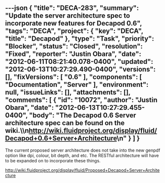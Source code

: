 ---json
{
  "title": "DECA-283",
  "summary": "Update the server architecture spec to incorporate new features for Decapod 0.6",
  "tags": "DECA",
  "project": {
    "key": "DECA",
    "title": "Decapod"
  },
  "type": "Task",
  "priority": "Blocker",
  "status": "Closed",
  "resolution": "Fixed",
  "reporter": "Justin Obara",
  "date": "2012-06-11T08:21:40.078-0400",
  "updated": "2012-06-13T10:27:29.490-0400",
  "versions": [],
  "fixVersions": [
    "0.6"
  ],
  "components": [
    "Documentation",
    "Server"
  ],
  "environment": null,
  "issueLinks": [],
  "attachments": [],
  "comments": [
    {
      "id": "10072",
      "author": "Justin Obara",
      "date": "2012-06-13T10:27:29.455-0400",
      "body": "The Decapod 0.6 Server architecture spec can be found on the wiki.\\\n<http://wiki.fluidproject.org/display/fluid/Decapod+0.6+Server+Architecture>\n"
    }
  ]
}
---
The current proposed server architecture does not take into the new genpdf option like dpi, colour, bit depth, and etc. The RESTful architecture will have to be expanded on to incorporate these things.

<http://wiki.fluidproject.org/display/fluid/Proposed+Decapod+Server+Architecture>

        